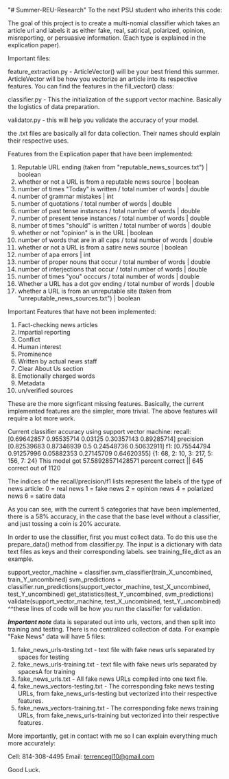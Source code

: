 "# Summer-REU-Research" 
To the next PSU student who inherits this code:

The goal of this project is to create a multi-nomial classifier which takes an article url and labels it as either fake, real, satirical, polarized, opinion, misreporting, or persuasive information. (Each type is explained in the explication paper).

Important files:

feature_extraction.py - ArticleVector() will be your best friend this summer. ArticleVector will be how you vectorize an article into its respective features. You can find the features in the fill_vector() class:

classifier.py - This the initialization of the support vector machine. Basically the logistics of data preparation.

validator.py - this will help you validate the accuracy of your model. 

the .txt files are basically all for data collection. Their names should explain their respective uses. 


Features from the Explication paper that have been implemented:
1. Reputable URL ending (taken from "reputable_news_sources.txt") | boolean
2. whether or not a URL is from a reputable news source | boolean
3. number of times "Today" is written / total number of words | double
4. number of grammar mistakes | int
5. number of quotations / total number of words | double
6. number of past tense instances / total number of words | double 
7. number of present tense instances / total number of words | double
8. number of times "should" is written / total number of words | double
9. whether or not "opinion" is in the URL | boolean
10. number of words that are in all caps / total number of words | double
11. whether or not a URL is from a satire news source | boolean
12. number of apa errors | int
13. number of proper nouns that occur / total number of words | double
14. number of interjections that occur / total number of words | double
15. number of times "you" occcurs / total number of words | double
16. Whether a URL has a dot gov ending / total number of words | double
17. whether a URL is from an unreputable site (taken from "unreputable_news_sources.txt") | boolean

Important Features that have not been implemented:
1. Fact-checking news articles
2. Impartial reporting
3. Conflict
4. Human interest
5. Prominence 
6. Written by actual news staff
7. Clear About Us section
8. Emotionally charged words
9. Metadata
10. un/verified sources

These are the more signficant missing features. Basically, the current implemented features are the simpler, more trivial. The above features will require a lot more work.

Current classifier accuracy using support vector machine:
recall: [0.69642857 0.95535714 0.03125    0.30357143 0.89285714]
precision [0.82539683 0.87346939 0.5        0.24548736 0.50632911]
f1: [0.75544794 0.91257996 0.05882353 0.27145709 0.64620355]
{1: 68, 2: 10, 3: 217, 5: 156, 7: 24}
This model got 57.58928571428571 percent correct || 645 correct out of  1120

The indices of the recall/precision/f1 lists represent the labels of the type of news article:
0 = real news
1 = fake news
2 = opinion news
4 = polarized news
6 = satire data

As you can see, with the current 5 categories that have been implemented, there is a 58% accuracy, in the case that the base level without a classifier, and just tossing a coin is 20%
accurate. 

In order to use the classifier, first you must collect data. To do this use the prepare_data() method from classifier.py. The input is a dictionary with data text files as keys and their corresponding labels. see training_file_dict as an example. 

support_vector_machine = classifier.svm_classifier(train_X_uncombined, train_Y_uncombined)
svm_predictions = classifier.run_predictions(support_vector_machine, test_X_uncombined, test_Y_uncombined)
get_statistics(test_Y_uncombined, svm_predictions)
validate(support_vector_machine, test_X_uncombined, test_Y_uncombined)
^^these lines of code will be how you run the classifier for validation. 

***Important note***
data is separated out into urls, vectors, and then split into training and testing. There is no centralized collection of data. For example "Fake News" data will have 5 files:

1. fake_news_urls-testing.txt - text file with fake news urls separated by spaces for testing 
2. fake_news_urls-training.txt - text file with fake news urls separated by spacesA for training
3. fake_news_urls.txt - All fake news URLs compiled into one text file.
4. fake_news_vectors-testing.txt - The corresponding fake news testing URLs, from fake_news_urls-testing but vectorized into their respective features.
5. fake_news_vectors-training.txt - The corresponding fake news training URLs, from fake_news_urls-training but vectorized into their respective features.


More importantly, get in contact with me so I can explain everything much more accurately:

Cell: 814-308-4495
Email: terrencegl10@gmail.com

Good Luck.


